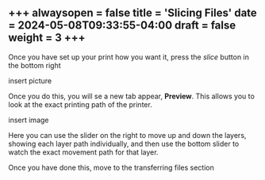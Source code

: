 +++
alwaysopen = false
title = 'Slicing Files'
date = 2024-05-08T09:33:55-04:00
draft = false
weight = 3
+++
---

Once you have set up your print how you want it, press the *slice* button in the bottom right

insert picture

Once you do this, you will se a new tab appear, **Preview**. This allows you to look at the exact printing path of the printer.

insert image

Here you can use the slider on the right to move up and down the layers, showing each layer path individually, and then use the bottom slider to watch the exact movement path for that layer.

Once you have done this, move to the transferring files section